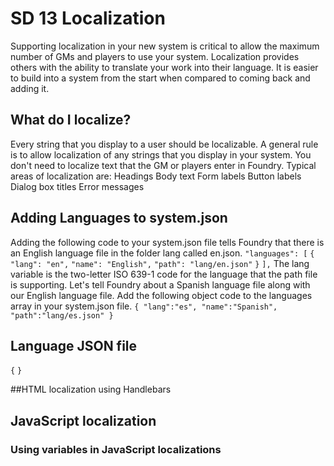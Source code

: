 # SD 13 Localization
Supporting localization in your new system is critical to allow the maximum number of GMs and players to use your system. Localization provides others with the ability to translate your work into their language. It is easier to build into a system from the start when compared to coming back and adding it.
## What do I localize?
Every string that you display to a user should be localizable. A general rule is to allow localization of any strings that you display in your system. You don't need to localize text that the GM or players enter in Foundry. Typical areas of localization are:
Headings 
Body text
Form labels
Button labels
Dialog box titles
Error messages
## Adding Languages to system.json
Adding the following code to your system.json file tells Foundry that there is an English language file in the folder lang called en.json. 
`"languages": [`
    `{`
      `"lang": "en",`
      `"name": "English",`
      `"path": "lang/en.json"`
    `}`
  `],`
The lang variable is the two-letter ISO 639-1 code for the language that the path file is supporting.  Let's tell Foundry about a Spanish language file along with our English language file. Add the following object code to the languages array in your system.json file. 
`{
"lang":"es",
"name":"Spanish",
"path":"lang/es.json"
}`
## Language JSON file
`{`
`}`

##HTML localization using Handlebars

## JavaScript localization

### Using variables in JavaScript localizations